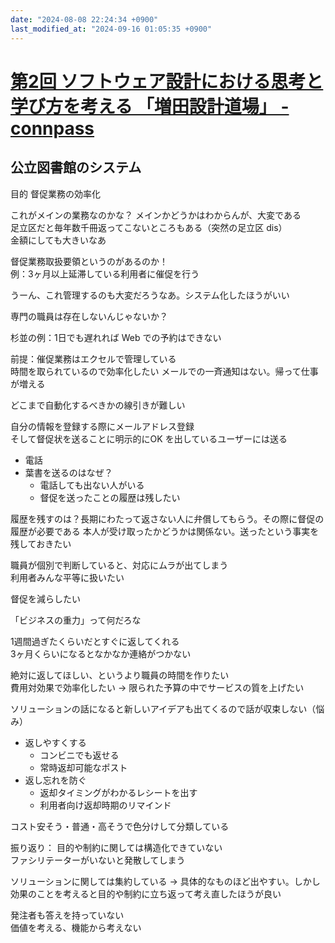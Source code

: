 ```yaml
---
date: "2024-08-08 22:24:34 +0900"
last_modified_at: "2024-09-16 01:05:35 +0900"
---
```


# [第2回 ソフトウェア設計における思考と学び方を考える 「増田設計道場」 - connpass](https://levii.connpass.com/event/325035/)

## 公立図書館のシステム

目的 督促業務の効率化

これがメインの業務なのかな？
メインかどうかはわからんが、大変である  
足立区だと毎年数千冊返ってこないところもある（突然の足立区 dis）  
金額にしても大きいなあ

督促業務取扱要領というのがあるのか！  
例：3ヶ月以上延滞している利用者に催促を行う

うーん、これ管理するのも大変だろうなあ。システム化したほうがいい

専門の職員は存在しないんじゃないか？

杉並の例：1日でも遅れれば Web での予約はできない

前提：催促業務はエクセルで管理している  
時間を取られているので効率化したい
メールでの一斉通知はない。帰って仕事が増える

どこまで自動化するべきかの線引きが難しい

自分の情報を登録する際にメールアドレス登録  
そして督促状を送ることに明示的にOK を出しているユーザーには送る

- 電話
- 葉書を送るのはなぜ？
  - 電話しても出ない人がいる
  - 督促を送ったことの履歴は残したい

履歴を残すのは？長期にわたって返さない人に弁償してもらう。その際に督促の履歴が必要である
本人が受け取ったかどうかは関係ない。送ったという事実を残しておきたい

職員が個別で判断していると、対応にムラが出てしまう  
利用者みんな平等に扱いたい

督促を減らしたい

「ビジネスの重力」って何だろな

1週間過ぎたくらいだとすぐに返してくれる  
3ヶ月くらいになるとなかなか連絡がつかない

絶対に返してほしい、というより職員の時間を作りたい  
費用対効果で効率化したい
-> 限られた予算の中でサービスの質を上げたい

ソリューションの話になると新しいアイデアも出てくるので話が収束しない（悩み）  


- 返しやすくする
  - コンビニでも返せる
  - 常時返却可能なポスト
- 返し忘れを防ぐ
  - 返却タイミングがわかるレシートを出す
  - 利用者向け返却時期のリマインド

コスト安そう・普通・高そうで色分けして分類している

振り返り：
目的や制約に関しては構造化できていない  
ファシリテーターがいないと発散してしまう

ソリューションに関しては集約している
-> 具体的なものほど出やすい。しかし効果のことを考えると目的や制約に立ち返って考え直したほうが良い

発注者も答えを持っていない  
価値を考える、機能から考えない  

